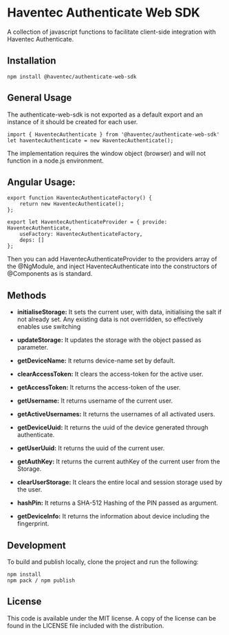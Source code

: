 

# Haventec Authenticate Web SDK

A collection of javascript functions to facilitate client-side integration with Haventec Authenticate.

## Installation

`npm install @haventec/authenticate-web-sdk`

## General Usage

The authenticate-web-sdk is not exported as a default export and an instance of it should be created for each user.
```
import { HaventecAuthenticate } from '@haventec/authenticate-web-sdk' 
let haventecAuthenticate = new HaventecAuthenticate();
```
The implementation requires the window object (browser) and will not function in a node.js environment. 

## Angular Usage:

```
export function HaventecAuthenticateFactory() {
    return new HaventecAuthenticate();
};

export let HaventecAuthenticateProvider = { provide: HaventecAuthenticate,
    useFactory: HaventecAuthenticateFactory,
    deps: []
};
```

Then you can add HaventecAuthenticateProvider to the providers array of the @NgModule, and inject HaventecAuthenticate into the constructors of @Components as is standard.

## Methods 


* **initialiseStorage:** It sets the current user, with data, initialising the salt if not already set. Any existing data is not overridden, so effectively enables use switching
* **updateStorage:** It updates the storage with the object passed as parameter.

* **getDeviceName:** It returns device-name set by default.

* **clearAccessToken:** It clears the access-token for the active user.
* **getAccessToken:** It returns the access-token of the user.

* **getUsername:** It returns username of the current user.
* **getActiveUsernames:** It returns the usernames of all activated users.

* **getDeviceUuid:** It returns the uuid of the device generated through authenticate.
* **getUserUuid:** It returns the uuid of the current user.

* **getAuthKey:** It returns the current authKey of the current user from the Storage.

* **clearUserStorage:** It clears the entire local and session storage used by the user.
* **hashPin:** It returns a SHA-512 Hashing of the PIN passed as argument.
* **getDeviceInfo:** It returns the information about device including the fingerprint.


## Development

 To build and publish locally, clone the project and run the following: 
 ```
 npm install
 npm pack / npm publish
  ```

## License

This code is available under the MIT license. A copy of the license can be found in the LICENSE file included with the distribution.


